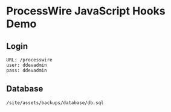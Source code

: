 # ProcessWire JavaScript Hooks Demo

## Login

```
URL: /processwire
user: ddevadmin
pass: ddevadmin
```

## Database

```
/site/assets/backups/database/db.sql
```
